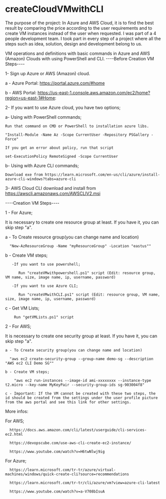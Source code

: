 # createCloudVMwithCLI
The purpose of the project: In Azure and AWS Cloud, it is to find the best result by comparing the price according to the user requirements and to create VM instances instead of the user when requested. I was part of a 4 people development team. I took part in every step of a project where all the steps such as idea, solution, design and development belong to us.

VM operations and definitions with basic commands in Azure and AWS (Amazon) Clouds with using PowerShell and CLI.
----Before Creation VM Steps----

1- Sign up Azure or AWS (Amazon) cloud.

  a - Azure Portal: https://portal.azure.com/#home
  
  b - AWS Portal: https://us-east-1.console.aws.amazon.com/ec2/home?region=us-east-1#Home:
  
2-  If you want to use Azure cloud, you have two options;

  a- Using with PowerShell commands;
  
    Run that command on CMD or PowerShell to installation azure libs.
    
    "Install-Module -Name Az -Scope CurrentUser -Repository PSGallery -Force"
    
    If you get an error about policy, run that script
    
    set-ExecutionPolicy RemoteSigned -Scope CurrentUser
      
  b- Using with Azure CLI commands;
  
    Download exe from https://learn.microsoft.com/en-us/cli/azure/install-azure-cli-windows?tabs=azure-cli
       
3- AWS Cloud CLI download and install from https://awscli.amazonaws.com/AWSCLIV2.msi

----Creation VM Steps----

1 - For Azure;

  It is necessary to create one resource group at least. If you have it, you can skip step "a".
  
  a - To Create resource group(you can change name and location)
  
      "New-AzResourceGroup -Name "myResourceGroup" -Location "eastus""
      
  b - Create VM steps;
  
       -If you want to use powershell;
       
          Run "createVMwithpowershell.ps1" script (Edit: resource group, VM name, size, image name, ip, username, password)
          
       -If you want to use Azure CLI;
       
          Run "createVMwithCLI.ps1" script (Edit: resource group, VM name, size, image name, ip, username, password)
          
  c - Get VM Lists;
  
        Run "getVMLists.ps1" script
                
2 - For AWS;

  It is necessary to create one security group at least. If you have it, you can skip step "a".
  
    a - To Create security group(you can change name and location)
    
      "aws ec2 create-security-group --group-name demo-sg --description "AWS ec2 CLI Demo SG""
      
    b - Create VM steps;
    
        "aws ec2 run-instances --image-id ami-xxxxxxxx --instance-type t2.micro --key-name MyKeyPair --security-group-ids sg-903004f8"
        
    c - Important: If the VM cannot be created with these two steps, the id should be created from the settings under the user profile picture from the aws portal and see this link for other settings.
          
More infos:

  For AWS;
  
      https://docs.aws.amazon.com/cli/latest/userguide/cli-services-ec2.html
      
      https://devopscube.com/use-aws-cli-create-ec2-instance/
      
      https://www.youtube.com/watch?v=H6twNlwj9ig
      
  For Azure;
  
      https://learn.microsoft.com/tr-tr/azure/virtual-machines/windows/quick-create-cli?source=recommendations
      
      https://learn.microsoft.com/tr-tr/cli/azure/vm?view=azure-cli-latest
      
      https://www.youtube.com/watch?v=a-V708bIsuA
      
